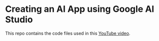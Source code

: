 # Creating an AI App using Google AI Studio

This repo contains the code files used in this [YouTube video](https://youtu.be/4akqDpxFlm8).
